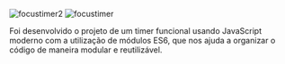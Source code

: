 ![focustimer2](https://github.com/MatheusToledo246/FocusTimer/assets/125576377/d08cfeb5-cdee-47f1-bab5-1b9eb1e4223f)
![focustimer](https://github.com/MatheusToledo246/FocusTimer/assets/125576377/5f3e1e33-212f-4061-a2f1-147d25b872d9)

Foi desenvolvido o projeto de um timer funcional usando JavaScript moderno com a utilização de módulos ES6, que nos ajuda a organizar o código de maneira modular e reutilizável.
